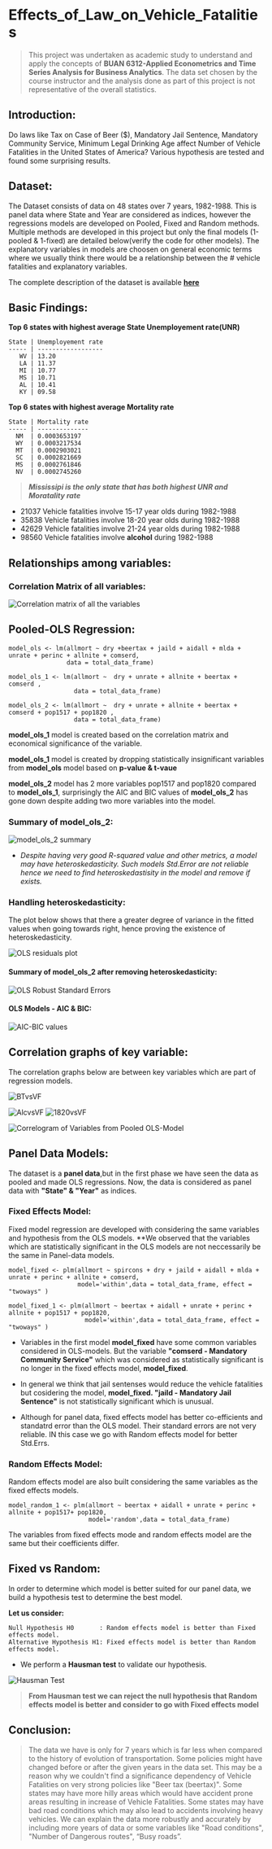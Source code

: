 # Effects_of_Law_on_Vehicle_Fatalities

>This project was undertaken as academic study to understand and apply the concepts of **BUAN 6312-Applied Econometrics and Time Series Analysis for Business Analytics**. The data set chosen by the course instructor and the analysis done as part of this project is not representative of the overall statistics.

## Introduction:
Do laws like Tax on Case of Beer ($), Mandatory Jail Sentence, Mandatory Community Service,  Minimum Legal Drinking Age  affect Number of Vehicle Fatalities in the United States of America? Various hypothesis are tested and found some surprising results.


## Dataset: 
The Dataset consists of data on 48 states over 7 years, 1982-1988. This is panel data where State and Year are considered as indices, however the regressions models are developed on Pooled, Fixed and Random methods. Multiple methods are developed in this project but only the final models (1-pooled & 1-fixed) are detailed below(verify the code for other models). 
The explanatory variables in models are choosen on general economic terms where we usually think there would be a relationship between the # vehicle fatalities and explanatory variables. 

The complete description of the dataset is available [**here**](https://github.com/rajadevineni/Effects_of_Law_on_Vehicle_Fatalities/blob/master/CarFatality_Dataset_Description.docx)

## Basic Findings: 

**Top 6 states with highest average State Unemployement rate(UNR)**

	State | Unemployement rate 
	----- | ------------------ 
	   WV | 13.20
	   LA | 11.37
	   MI | 10.77
	   MS | 10.71
	   AL | 10.41
	   KY | 09.58

**Top 6 states with highest average Mortality rate**

	State | Mortality rate 
	----- | -------------- 
	  NM  | 0.0003653197
	  WY  | 0.0003217534
	  MT  | 0.0002903021
	  SC  | 0.0002821669
	  MS  | 0.0002761846
	  NV  | 0.0002745260

>***Mississipi is the only state that has both highest UNR and Moratality rate***

* 21037 Vehicle fatalities involve 15-17 year olds during 1982-1988
* 35838 Vehicle fatalities involve 18-20 year olds during 1982-1988
* 42629 Vehicle fatalities involve 21-24 year olds during 1982-1988
* 98560 Vehicle fatalities involve **alcohol** during 1982-1988

## Relationships among variables:

### Correlation Matrix of all variables:

![Correlation matrix of all the variables](/Plots%26Graphs/Corr_matrix_all.png)

## Pooled-OLS Regression: 

~~~
model_ols <- lm(allmort ~ dry +beertax + jaild + aidall + mlda + unrate + perinc + allnite + comserd,
                data = total_data_frame)

model_ols_1 <- lm(allmort ~  dry + unrate + allnite + beertax + comserd ,
                  data = total_data_frame)

model_ols_2 <- lm(allmort ~  dry + unrate + allnite + beertax + comserd + pop1517 + pop1820 ,
                  data = total_data_frame)
~~~
**model_ols_1** model is created based on the correlation matrix and economical significance of the variable.

**model_ols_1** model is created by dropping statistically insignificant variables from **model_ols** model based on **p-value & t-vaue**

**model_ols_2** model has 2 more variables pop1517 and pop1820 compared to **model_ols_1**, surprisingly the AIC and BIC values of **model_ols_2** has gone down despite adding two more variables into the model. 

### Summary of model_ols_2:
![model_ols_2 summary](/Plots%26Graphs/OLS_Model.png)

* *Despite having very good R-squared value and other metrics, a model may have heteroskedasticity. Such models Std.Error are not reliable hence we need to find heteroskedastisity in the model and remove if exists.* 

### Handling heteroskedasticity: 

The plot below shows that there a greater degree of variance in the fitted values when going towards right, hence proving the existence of heteroskedasticity.

![OLS residuals plot](/Plots%26Graphs/ols_residual.png)

#### Summary of model_ols_2 after removing heteroskedasticity:

![OLS Robust Standard Errors](/Plots%26Graphs/OLS_Robust_Errors.png)

#### OLS Models - AIC & BIC:

![AIC-BIC values](/Plots%26Graphs/OLS%20AIC_BIC.png)

## Correlation graphs of key variable:

The correlation graphs below are between key variables which are part of regression models.

![BTvsVF](/Plots%26Graphs/BT_VS_VF.png)


![AlcvsVF](/Plots%26Graphs/AlcvsVF.png)
![1820vsVF](/Plots%26Graphs/1820vsVF.png)


![Correlogram of Variables from Pooled OLS-Model](/Plots%26Graphs/Correlogram%20of%20Variables%20from%20Pooled%20OLS-Model.png)


## Panel Data Models:

The dataset is a **panel data**,but in the first phase we have seen the data as pooled and made OLS regressions. Now, the data is considered as panel data with **"State" & "Year"** as indices.

### Fixed Effects Model:

Fixed model regression are developed with considering the same variables and hypothesis from the OLS models. **We observed that the variables which are 
statistically significant in the OLS models are not neccessarily be the same in Panel-data models.

~~~
model_fixed <- plm(allmort ~ spircons + dry + jaild + aidall + mlda + unrate + perinc + allnite + comserd,
                   model='within',data = total_data_frame, effect = "twoways" )

model_fixed_1 <- plm(allmort ~ beertax + aidall + unrate + perinc + allnite + pop1517 + pop1820,
                     model='within',data = total_data_frame, effect = "twoways" )
~~~

* Variables in the first model **model_fixed** have some common variables considered in OLS-models. But the variable **"comserd - Mandatory Community Service"** which was considered as statistically significant is no longer in the fixed effects model, **model_fixed**. 

* In general we think that jail sentenses would reduce the vehicle fatalities but cosidering the model, **model_fixed. "jaild - Mandatory Jail Sentence"** is not statistically significant which is unusual.

* Although for panel data, fixed effects model has better co-efficients and standatrd error than the OLS model. Their standard errors are not very reliable. IN this case we go with Random effects model for better Std.Errs. 

### Random Effects Model:

Random effects model are also built considering the same variables as the fixed effects models. 

~~~
model_random_1 <- plm(allmort ~ beertax + aidall + unrate + perinc + allnite + pop1517+ pop1820,
                      model='random',data = total_data_frame)
~~~

The variables from fixed effects mode and random effects model are the same but their coefficients differ. 

## Fixed vs Random:

In order to determine which model is better suited for our panel data, we build a hypothesis test to determine the best model.

**Let us consider:**

	Null Hypothesis H0       : Random effects model is better than Fixed effects model.
	Alternative Hypothesis H1: Fixed effects model is better than Random effects model.

* We perform a **Hausman test** to validate our hypothesis. 

![Hausman Test](/Plots%26Graphs/Hausman%20test.png)


>**From Hausman test we can reject the null hypothesis that Random effects model is better and consider to go with Fixed effects model**


## Conclusion: 

>The data we have is only for 7 years which is far less when compared to the history of evolution of transportation. Some policies might have changed before or after the given years in the data set. This may be a reason why we couldn't find a significance dependency of Vehicle Fatalities on very strong policies like "Beer tax (beertax)". Some states may have more hilly areas which would have accident prone areas resulting in increase of Vehicle Fatalities. Some states may have bad road conditions which may also lead to accidents involving heavy vehicles. We can explain the data more robustly and accurately by including more years of data or some variables like "Road conditions", "Number of Dangerous routes", “Busy roads”.

